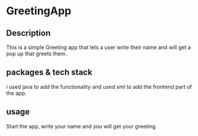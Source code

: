 # GreetingApp

## Description
This is a simple Greeting app that lets a user write their name and will get a pop up that greets them.

## packages & tech stack
i used java to add the functionality and used xml to add the frontend part of the app.

## usage
Start the app, write your name and you will get your greeting.

